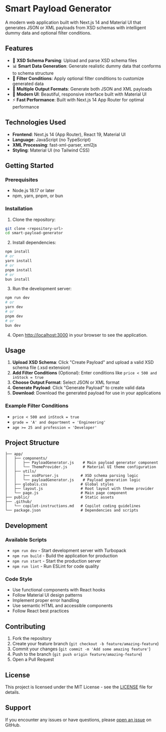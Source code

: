 # Smart Payload Generator

A modern web application built with Next.js 14 and Material UI that generates JSON or XML payloads from XSD schemas with intelligent dummy data and optional filter conditions.

## Features

- 🔄 **XSD Schema Parsing**: Upload and parse XSD schema files
- 📊 **Smart Data Generation**: Generate realistic dummy data that conforms to schema structure
- 🎯 **Filter Conditions**: Apply optional filter conditions to customize generated data
- 📄 **Multiple Output Formats**: Generate both JSON and XML payloads
- 🎨 **Modern UI**: Beautiful, responsive interface built with Material UI
- ⚡ **Fast Performance**: Built with Next.js 14 App Router for optimal performance

## Technologies Used

- **Frontend**: Next.js 14 (App Router), React 19, Material UI
- **Language**: JavaScript (no TypeScript)
- **XML Processing**: fast-xml-parser, xml2js
- **Styling**: Material UI (no Tailwind CSS)

## Getting Started

### Prerequisites

- Node.js 18.17 or later
- npm, yarn, pnpm, or bun

### Installation

1. Clone the repository:
```bash
git clone <repository-url>
cd smart-payload-generator
```

2. Install dependencies:
```bash
npm install
# or
yarn install
# or
pnpm install
# or
bun install
```

3. Run the development server:
```bash
npm run dev
# or
yarn dev
# or
pnpm dev
# or
bun dev
```

4. Open [http://localhost:3000](http://localhost:3000) in your browser to see the application.

## Usage

1. **Upload XSD Schema**: Click "Create Payload" and upload a valid XSD schema file (.xsd extension)
2. **Add Filter Conditions** (Optional): Enter conditions like `price < 500 and inStock = true`
3. **Choose Output Format**: Select JSON or XML format
4. **Generate Payload**: Click "Generate Payload" to create valid data
5. **Download**: Download the generated payload for use in your applications

### Example Filter Conditions

- `price < 500 and inStock = true`
- `grade = 'A' and department = 'Engineering'`
- `age >= 25 and profession = 'Developer'`

## Project Structure

```
├── app/
│   ├── components/
│   │   ├── PayloadGenerator.js    # Main payload generator component
│   │   └── ThemeProvider.js       # Material UI theme configuration
│   ├── utils/
│   │   ├── xsdParser.js          # XSD schema parsing logic
│   │   └── payloadGenerator.js    # Payload generation logic
│   ├── globals.css               # Global styles
│   ├── layout.js                 # Root layout with theme provider
│   └── page.js                   # Main page component
├── public/                       # Static assets
├── .github/
│   └── copilot-instructions.md   # Copilot coding guidelines
└── package.json                  # Dependencies and scripts
```

## Development

### Available Scripts

- `npm run dev` - Start development server with Turbopack
- `npm run build` - Build the application for production
- `npm run start` - Start the production server
- `npm run lint` - Run ESLint for code quality

### Code Style

- Use functional components with React hooks
- Follow Material UI design patterns
- Implement proper error handling
- Use semantic HTML and accessible components
- Follow React best practices

## Contributing

1. Fork the repository
2. Create your feature branch (`git checkout -b feature/amazing-feature`)
3. Commit your changes (`git commit -m 'Add some amazing feature'`)
4. Push to the branch (`git push origin feature/amazing-feature`)
5. Open a Pull Request

## License

This project is licensed under the MIT License - see the [LICENSE](LICENSE) file for details.

## Support

If you encounter any issues or have questions, please [open an issue](https://github.com/your-username/smart-payload-generator/issues) on GitHub.
